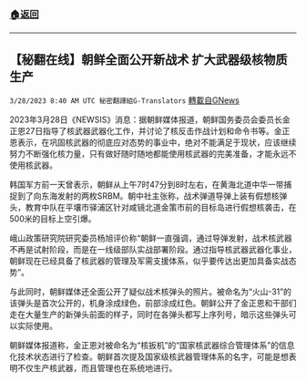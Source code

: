 ###  [:house:返回](README.md)
---


## 【秘翻在线】朝鲜全面公开新战术 扩大武器级核物质生产
`3/28/2023 8:40 AM UTC 秘密翻譯組G-Translators` [轉載自GNews](https://gnews.org/articles/1052778)

        

2023年3月28日《NEWSIS》消息：据朝鲜媒体报道，朝鲜国务委员会委员长金正恩27日指导了核武器武器化工作，并讨论了核反击作战计划和命令书等。金正恩表示，在巩固核武器的彻底应对态势的事业中，绝对不能满足于现状，应该继续努力不断强化核力量，只有做好随时随地都能使用核武器的完美准备，才能永远不使用核武器。

韩国军方前一天曾表示，朝鲜从上午7时47分到8时左右，在黄海北道中华一带捕捉到了向东海发射的两枚SRBM。朝中社主张称，战术弹道导弹上装有假想核弹头，教育中队在平壤市驿浦区针对咸镜北道金策市前的目标岛进行假想核袭击，在500米的目标上空引爆。

峨山政策研究院研究委员杨旭评价称“朝鲜一直强调，通过导弹发射，战术核武器不再是试射阶段，而是在一线级部队实战部署阶段。通过指导核武器武器化事业，朝鲜现在已经具备了核武器的管理及军需支援体系，似乎要传达出更加具备实战态势”。

与此同时，朝鲜媒体还全面公开了疑似战术核弹头的照片。被命名为“火山\-31”的该弹头是首次公开的，机身涂成绿色，前部涂成红色。朝鲜公开了金正恩和干部们走在大量生产的新弹头前面的样子，同时在各弹头都写上序列号，暗示这些弹头可以实际使用。

朝鲜媒体报道称，金正恩对被命名为“核扳机”的“国家核武器综合管理体系”的信息化技术状态进行了检查。朝鲜首次提及国家级核武器管理体系的名字，可能是想表明不仅生产核武器，而且管理也在系统地进行。
